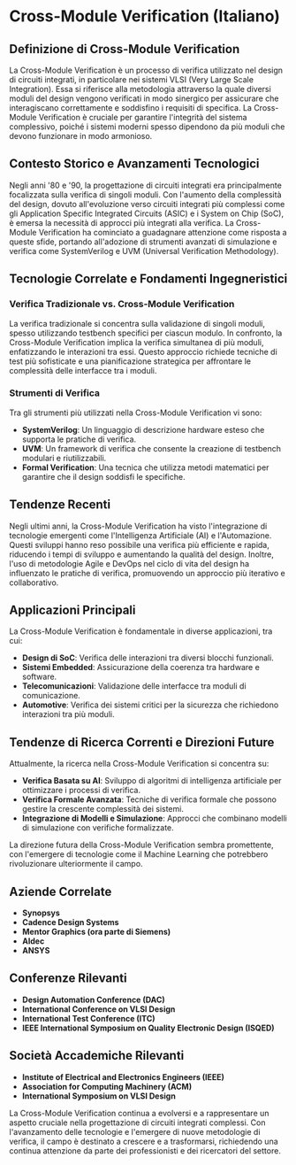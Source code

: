 # Cross-Module Verification (Italiano)

## Definizione di Cross-Module Verification

La Cross-Module Verification è un processo di verifica utilizzato nel design di circuiti integrati, in particolare nei sistemi VLSI (Very Large Scale Integration). Essa si riferisce alla metodologia attraverso la quale diversi moduli del design vengono verificati in modo sinergico per assicurare che interagiscano correttamente e soddisfino i requisiti di specifica. La Cross-Module Verification è cruciale per garantire l'integrità del sistema complessivo, poiché i sistemi moderni spesso dipendono da più moduli che devono funzionare in modo armonioso.

## Contesto Storico e Avanzamenti Tecnologici

Negli anni '80 e '90, la progettazione di circuiti integrati era principalmente focalizzata sulla verifica di singoli moduli. Con l'aumento della complessità del design, dovuto all'evoluzione verso circuiti integrati più complessi come gli Application Specific Integrated Circuits (ASIC) e i System on Chip (SoC), è emersa la necessità di approcci più integrati alla verifica. La Cross-Module Verification ha cominciato a guadagnare attenzione come risposta a queste sfide, portando all'adozione di strumenti avanzati di simulazione e verifica come SystemVerilog e UVM (Universal Verification Methodology).

## Tecnologie Correlate e Fondamenti Ingegneristici

### Verifica Tradizionale vs. Cross-Module Verification

La verifica tradizionale si concentra sulla validazione di singoli moduli, spesso utilizzando testbench specifici per ciascun modulo. In confronto, la Cross-Module Verification implica la verifica simultanea di più moduli, enfatizzando le interazioni tra essi. Questo approccio richiede tecniche di test più sofisticate e una pianificazione strategica per affrontare le complessità delle interfacce tra i moduli.

### Strumenti di Verifica

Tra gli strumenti più utilizzati nella Cross-Module Verification vi sono:

- **SystemVerilog**: Un linguaggio di descrizione hardware esteso che supporta le pratiche di verifica.
- **UVM**: Un framework di verifica che consente la creazione di testbench modulari e riutilizzabili.
- **Formal Verification**: Una tecnica che utilizza metodi matematici per garantire che il design soddisfi le specifiche.

## Tendenze Recenti

Negli ultimi anni, la Cross-Module Verification ha visto l'integrazione di tecnologie emergenti come l'Intelligenza Artificiale (AI) e l'Automazione. Questi sviluppi hanno reso possibile una verifica più efficiente e rapida, riducendo i tempi di sviluppo e aumentando la qualità del design. Inoltre, l'uso di metodologie Agile e DevOps nel ciclo di vita del design ha influenzato le pratiche di verifica, promuovendo un approccio più iterativo e collaborativo.

## Applicazioni Principali

La Cross-Module Verification è fondamentale in diverse applicazioni, tra cui:

- **Design di SoC**: Verifica delle interazioni tra diversi blocchi funzionali.
- **Sistemi Embedded**: Assicurazione della coerenza tra hardware e software.
- **Telecomunicazioni**: Validazione delle interfacce tra moduli di comunicazione.
- **Automotive**: Verifica dei sistemi critici per la sicurezza che richiedono interazioni tra più moduli.

## Tendenze di Ricerca Correnti e Direzioni Future

Attualmente, la ricerca nella Cross-Module Verification si concentra su:

- **Verifica Basata su AI**: Sviluppo di algoritmi di intelligenza artificiale per ottimizzare i processi di verifica.
- **Verifica Formale Avanzata**: Tecniche di verifica formale che possono gestire la crescente complessità dei sistemi.
- **Integrazione di Modelli e Simulazione**: Approcci che combinano modelli di simulazione con verifiche formalizzate.

La direzione futura della Cross-Module Verification sembra promettente, con l'emergere di tecnologie come il Machine Learning che potrebbero rivoluzionare ulteriormente il campo.

## Aziende Correlate

- **Synopsys**
- **Cadence Design Systems**
- **Mentor Graphics (ora parte di Siemens)**
- **Aldec**
- **ANSYS**

## Conferenze Rilevanti

- **Design Automation Conference (DAC)**
- **International Conference on VLSI Design**
- **International Test Conference (ITC)**
- **IEEE International Symposium on Quality Electronic Design (ISQED)**

## Società Accademiche Rilevanti

- **Institute of Electrical and Electronics Engineers (IEEE)**
- **Association for Computing Machinery (ACM)**
- **International Symposium on VLSI Design**

La Cross-Module Verification continua a evolversi e a rappresentare un aspetto cruciale nella progettazione di circuiti integrati complessi. Con l'avanzamento delle tecnologie e l'emergere di nuove metodologie di verifica, il campo è destinato a crescere e a trasformarsi, richiedendo una continua attenzione da parte dei professionisti e dei ricercatori del settore.